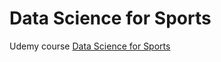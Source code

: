 # Data Science for Sports

Udemy course [Data Science for Sports](https://www.udemy.com/course/data-science-for-sports/)